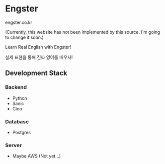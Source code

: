 # Engster

engster.co.kr

(Currently, this website has not been implemented by this source. I'm going to change it soon.)

Learn Real English with Engster!

실제 표현을 통해 진짜 영어를 배우자!

## Development Stack

### Backend

- Python
- Sanic
- Gino

### Database

- Postgres

### Server

- Maybe AWS (Not yet...)
